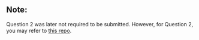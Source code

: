 ## Note: 
Question 2 was later not required to be submitted. However, for Question 2, you may refer to [this repo](https://github.com/awesumrit/IE613-Online-Machine-Learning-IITB/tree/master/Assignment4).
